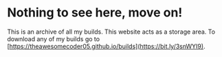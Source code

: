 # Nothing to see here, move on!
This is an archive of all my builds. This website acts as a storage area. To download any of my builds go to [https://theawesomecoder05.github.io/builds](https://bit.ly/3snWYI9).
